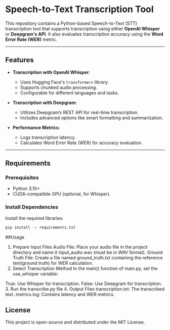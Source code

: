 # Speech-to-Text Transcription Tool

This repository contains a Python-based Speech-to-Text (STT) transcription tool that supports transcription using either **OpenAI Whisper** or **Deepgram's API**. It also evaluates transcription accuracy using the **Word Error Rate (WER)** metric.

---

## Features

- **Transcription with OpenAI Whisper**:
  - Uses Hugging Face's `transformers` library.
  - Supports chunked audio processing.
  - Configurable for different languages and tasks.

- **Transcription with Deepgram**:
  - Utilizes Deepgram’s REST API for real-time transcription.
  - Includes advanced options like smart formatting and summarization.

- **Performance Metrics**:
  - Logs transcription latency.
  - Calculates Word Error Rate (WER) for accuracy evaluation.

---

## Requirements

### Prerequisites

- Python 3.10+
- CUDA-compatible GPU (optional, for Whisper).

### Install Dependencies

Install the required libraries:
```bash
pip install -r requirements.txt
```

##Usage
1. Prepare Input Files
Audio File: Place your audio file in the project directory and name it input_audio.wav (must be in WAV format).
Ground Truth File: Create a file named ground_truth.txt containing the reference text(ground truth) for WER calculation.
2. Select Transcription Method
In the main() function of main.py, set the use_whisper variable:

True: Use Whisper for transcription.
False: Use Deepgram for transcription.
3. Run the transcribe.py file
4. Output Files
transcription.txt: The transcribed text.
metrics.log: Contains latency and WER metrics.
## License
This project is open-source and distributed under the MIT License.